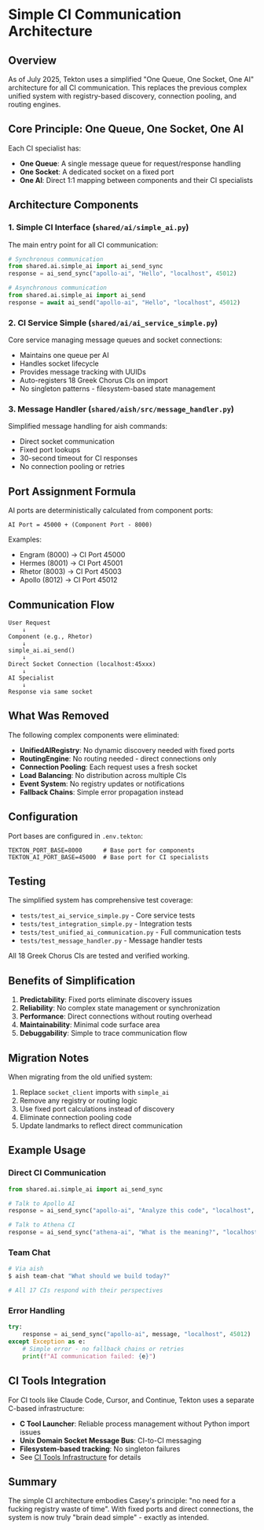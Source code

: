 # Simple CI Communication Architecture

## Overview

As of July 2025, Tekton uses a simplified "One Queue, One Socket, One AI" architecture for all CI communication. This replaces the previous complex unified system with registry-based discovery, connection pooling, and routing engines.

## Core Principle: One Queue, One Socket, One AI

Each CI specialist has:
- **One Queue**: A single message queue for request/response handling
- **One Socket**: A dedicated socket on a fixed port
- **One AI**: Direct 1:1 mapping between components and their CI specialists

## Architecture Components

### 1. Simple CI Interface (`shared/ai/simple_ai.py`)
The main entry point for all CI communication:

```python
# Synchronous communication
from shared.ai.simple_ai import ai_send_sync
response = ai_send_sync("apollo-ai", "Hello", "localhost", 45012)

# Asynchronous communication  
from shared.ai.simple_ai import ai_send
response = await ai_send("apollo-ai", "Hello", "localhost", 45012)
```

### 2. CI Service Simple (`shared/ai/ai_service_simple.py`)
Core service managing message queues and socket connections:
- Maintains one queue per AI
- Handles socket lifecycle
- Provides message tracking with UUIDs
- Auto-registers 18 Greek Chorus CIs on import
- No singleton patterns - filesystem-based state management

### 3. Message Handler (`shared/aish/src/message_handler.py`)
Simplified message handling for aish commands:
- Direct socket communication
- Fixed port lookups
- 30-second timeout for CI responses
- No connection pooling or retries

## Port Assignment Formula

AI ports are deterministically calculated from component ports:

```
AI Port = 45000 + (Component Port - 8000)
```

Examples:
- Engram (8000) → CI Port 45000
- Hermes (8001) → CI Port 45001
- Rhetor (8003) → CI Port 45003
- Apollo (8012) → CI Port 45012

## Communication Flow

```
User Request
    ↓
Component (e.g., Rhetor)
    ↓
simple_ai.ai_send()
    ↓
Direct Socket Connection (localhost:45xxx)
    ↓
AI Specialist
    ↓
Response via same socket
```

## What Was Removed

The following complex components were eliminated:
- **UnifiedAIRegistry**: No dynamic discovery needed with fixed ports
- **RoutingEngine**: No routing needed - direct connections only
- **Connection Pooling**: Each request uses a fresh socket
- **Load Balancing**: No distribution across multiple CIs
- **Event System**: No registry updates or notifications
- **Fallback Chains**: Simple error propagation instead

## Configuration

Port bases are configured in `.env.tekton`:
```
TEKTON_PORT_BASE=8000      # Base port for components
TEKTON_AI_PORT_BASE=45000  # Base port for CI specialists
```

## Testing

The simplified system has comprehensive test coverage:
- `tests/test_ai_service_simple.py` - Core service tests
- `tests/test_integration_simple.py` - Integration tests
- `tests/test_unified_ai_communication.py` - Full communication tests
- `tests/test_message_handler.py` - Message handler tests

All 18 Greek Chorus CIs are tested and verified working.

## Benefits of Simplification

1. **Predictability**: Fixed ports eliminate discovery issues
2. **Reliability**: No complex state management or synchronization
3. **Performance**: Direct connections without routing overhead
4. **Maintainability**: Minimal code surface area
5. **Debuggability**: Simple to trace communication flow

## Migration Notes

When migrating from the old unified system:
1. Replace `socket_client` imports with `simple_ai`
2. Remove any registry or routing logic
3. Use fixed port calculations instead of discovery
4. Eliminate connection pooling code
5. Update landmarks to reflect direct communication

## Example Usage

### Direct CI Communication
```python
from shared.ai.simple_ai import ai_send_sync

# Talk to Apollo AI
response = ai_send_sync("apollo-ai", "Analyze this code", "localhost", 45012)

# Talk to Athena CI  
response = ai_send_sync("athena-ai", "What is the meaning?", "localhost", 45005)
```

### Team Chat
```python
# Via aish
$ aish team-chat "What should we build today?"

# All 17 CIs respond with their perspectives
```

### Error Handling
```python
try:
    response = ai_send_sync("apollo-ai", message, "localhost", 45012)
except Exception as e:
    # Simple error - no fallback chains or retries
    print(f"AI communication failed: {e}")
```

## CI Tools Integration

For CI tools like Claude Code, Cursor, and Continue, Tekton uses a separate C-based infrastructure:
- **C Tool Launcher**: Reliable process management without Python import issues
- **Unix Domain Socket Message Bus**: CI-to-CI messaging
- **Filesystem-based tracking**: No singleton failures
- See [CI Tools Infrastructure](CI_Tools_Infrastructure.md) for details

## Summary

The simple CI architecture embodies Casey's principle: "no need for a fucking registry waste of time". With fixed ports and direct connections, the system is now truly "brain dead simple" - exactly as intended.